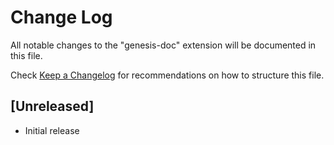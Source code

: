 # Change Log

All notable changes to the "genesis-doc" extension will be documented in this file.

Check [Keep a Changelog](http://keepachangelog.com/) for recommendations on how to structure this file.

## [Unreleased]

- Initial release